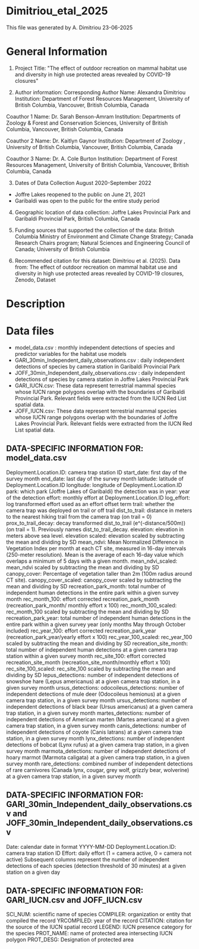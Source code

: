 # Dimitriou_etal_2025
This file was generated by A. Dimitriou 23-06-2025

# General Information 

1. Project Title: "The effect of outdoor recreation on mammal habitat use and diversity in high use protected areas revealed by COVID-19 closures"

2. Author information: 
Corresponding Author
		Name: Alexandra Dimitriou
		Institution: Department of Forest Resources Management, University of British Columbia, Vancouver, British Columbia, Canada

Coauthor 1 
Name: Dr. Sarah Benson-Amram
		Institution: Departments of Zoology & Forest and Conservation Sciences, University of British Columbia, Vancouver, British Columbia, Canada
		
Coauthor 2 
Name: Dr. Kaitlyn Gaynor
		Institution: Department of Zoology , University of British Columbia, Vancouver, British Columbia, Canada
		
		
Coauthor 3
Name: Dr. A. Cole Burton
		Institution: Department of Forest Resources Management, University of British Columbia, Vancouver, British Columbia, Canada
		
3. Dates of Data Collection August 2020-September 2022
- Joffre Lakes reopened to the public on June 21, 2021
- Garibaldi was open to the public for the entire study period

4. Geographic location of data collection: Joffre Lakes Provincial Park and Garibaldi Provincial Park, British Columbia, Canada

5. Funding sources that supported the collection of the data: British Columbia Ministry of Environment and Climate Change Strategy; Canada Research Chairs program; Natural Sciences and Engineering Council of Canada; University of British Columbia

6. Recommended citation for this dataset: Dimitriou et al. (2025). Data from: The effect of outdoor recreation on mammal habitat use and diversity in high use protected areas revealed by COVID-19 closures, Zenodo, Dataset

# Description


# Data files
- model_data.csv : monthly independent detections of species and predictor variables for the habitat use models
- GARI_30min_Independent_daily_observations.csv : daily independent detections of species by camera station in Garibaldi Provincial Park 
- JOFF_30min_Independent_daily_observations.csv : daily independent detections of species by camera station in Joffre Lakes Provincial Park
- GARI_IUCN.csv: These data represent terrestrial mammal species whose IUCN range polygons overlap with the boundaries of Garibaldi Provincial Park. Relevant fields were extracted from the IUCN Red List spatial data.
- JOFF_IUCN.csv: These data represent terrestrial mammal species whose IUCN range polygons overlap with the boundaries of Joffre Lakes Provincial Park. Relevant fields were extracted from the IUCN Red List spatial data.

## DATA-SPECIFIC INFORMATION FOR: model_data.csv
Deployment.Location.ID: camera trap station ID
start_date: first day of the survey month
end_date: last day of the survey month
latitude: latitude of Deployment.Location.ID
longitude: longitude of Deployment.Location.ID
park: which park (Joffre Lakes of Garibaldi) the detection was in
year: year of the detection
effort: monthly effort at Deployment.Location.ID
log_effort: log transformed effort used as an effort offset term
trail: whether the camera trap was deployed on trail or off trail
dist_to_trail: distance in meters to the nearest hiking trail from the camera trap (on trail = 0)
prox_to_trail_decay: decay transformed dist_to_trail (e^(-distance/500m)) (on trail = 1). Previously names dist_to_trail_decay.
elevation: elevation in meters above sea level.
elevation scaled: elevation scaled by subtracting the mean and dividing by SD
mean_ndvi: Mean Normalized Difference in Vegetation Index per month at each CT site, measured in 16-day intervals (250-meter resolution). Mean is the average of each 16-day value which overlaps a minimum of 5 days with a given month.
mean_ndvi_scaled: mean_ndvi scaled by subtracting the mean and dividing by SD
canopy_cover: Percentage of vegetation taller than 2m (100m radius around CT site).
canopy_cover_scaled: canopy_cover scaled by subtracting the mean and dividing by SD
recreation_park_month: total number of independent human detections in the entire park within a given survey month
rec_month_100: effort corrected recreation_park_month (recreation_park_month/ monthly effort x 100)
rec_month_100_scaled: rec_month_100 scaled by subtracting the mean and dividing by SD
recreation_park_year: total number of independent human detections in the entire park within a given survey year (only months May through October included)
rec_year_100: effort corrected recreation_park_year (recreation_park_year/yearly effort x 100)
rec_year_100_scaled: rec_year_100 scaled by subtracting the mean and dividing by SD
recreation_site_month: total number of independent human detections at a given camera trap station within a given survey month
rec_site_100: effort corrected recreation_site_month (recreation_site_month/monthly effort x 100)
rec_site_100_scaled: rec_site_100 scaled by subtracting the mean and dividing by SD
lepus_detections: number of independent detections of snowshoe hare (Lepus americanus) at a given camera trap station, in a given survey month
ursus_detections:
odocoileus_detections: number of independent detections of mule deer (Odocoileus hemionus) at a given camera trap station, in a given survey month
ursus_detections: number of independent detections of black bear (Ursus americanus) at a given camera trap station, in a given survey month
martes_detections: number of independent detections of American marten (Martes americana) at a given camera trap station, in a given survey month
canis_detections: number of independent detections of coyote (Canis latrans) at a given camera trap station, in a given survey month
lynx_detections: number of independent detections of bobcat (Lynx rufus) at a given camera trap station, in a given survey month
marmota_detections: number of independent detections of hoary marmot (Marmota caligata) at a given camera trap station, in a given survey month
rare_detections: combined number of independent detections of rare carnivores (Canada lynx, cougar, grey wolf, grizzly bear, wolverine) at a given camera trap station, in a given survey month

## DATA-SPECIFIC INFORMATION FOR: GARI_30min_Independent_daily_observations.csv and JOFF_30min_Independent_daily_observations.csv
Date: calendar date in format YYYY-MM-DD
Deployment.Location.ID: camera trap station ID
Effort: daily effort (1 = camera active, 0 = camera not active)
Subsequent columns represent the number of independent detections of each species (detection threshold of 30 minutes) at a given station on a given day 

## DATA-SPECIFIC INFORMATION FOR: GARI_IUCN.csv and JOFF_IUCN.csv
SCI_NUM: scientific name of species
COMPILER: organization or entity that compiled the record
YRCOMPILED: year of the record
CITATION: citation for the source of the IUCN spatial record
LEGEND: IUCN presence category for the species 
PROT_NAME: name of protected area intersecting IUCN polygon
PROT_DESG: Designation of protected area
